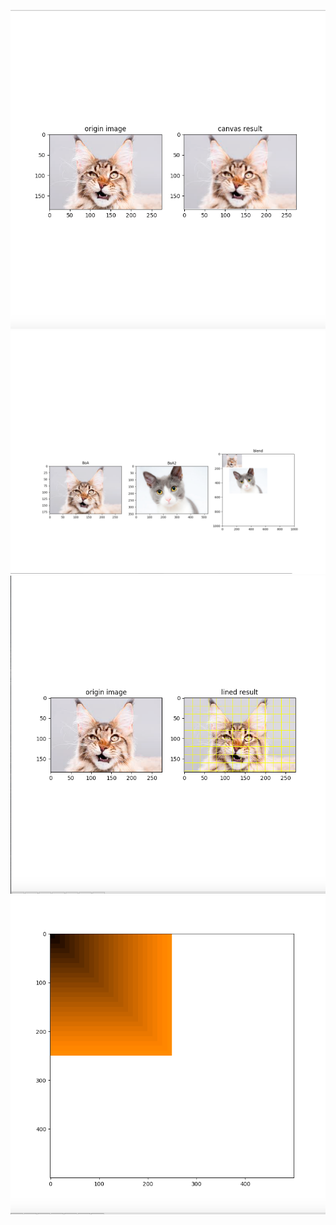 ![image](https://github.com/redcholove/python_hw_1/blob/master/%E8%9E%A2%E5%B9%95%E5%BF%AB%E7%85%A7%202018-06-26%20%E4%B8%8B%E5%8D%8812.42.58.png)
![image](https://github.com/redcholove/python_hw_1/blob/master/%E8%9E%A2%E5%B9%95%E5%BF%AB%E7%85%A7%202018-06-26%20%E4%B8%8B%E5%8D%8812.47.34.png)
![image](https://github.com/redcholove/python_hw_1/blob/master/%E8%9E%A2%E5%B9%95%E5%BF%AB%E7%85%A7%202018-06-26%20%E4%B8%8B%E5%8D%8812.48.24.png)
![image](https://github.com/redcholove/python_hw_1/blob/master/%E8%9E%A2%E5%B9%95%E5%BF%AB%E7%85%A7%202018-06-26%20%E4%B8%8B%E5%8D%8812.51.35.png)
